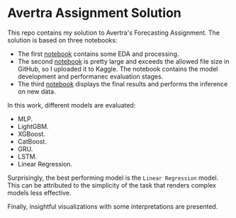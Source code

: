 # Avertra Assignment Solution
This repo contains my solution to Avertra's Forecasting Assignment.
The solution is based on three notebooks:
- The first [notebook](https://github.com/Azzam-Radman/Avertra-Assignment/blob/main/Notebooks/01%20-%20Exploration%20and%20Preprocessing.ipynb) contains some EDA and processing.
- The second [notebook](https://www.kaggle.com/azzamradman/02-model-training) is pretty large and exceeds the allowed file size in GitHub, so I uploaded it to Kaggle. The notebook contains the model development and performanec evaluation stages.
- The third [notebook](https://github.com/Azzam-Radman/Avertra-Assignment/blob/main/Notebooks/03%20-%20Results%20and%20Inferenec.ipynb) displays the final results and performs the inference on new data.

In this work, different models are evaluated:
- MLP.
- LightGBM.
- XGBoost.
- CatBoost.
- GRU.
- LSTM.
- Linear Regression.

Surprisingly, the best performing model is the `Linear Regression` model. This can be attributed to the simplicity of the task that renders complex models less effective.

Finally, insightful visualizations with some interpretations are presented.
